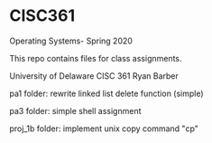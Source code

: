 # CISC361
Operating Systems- Spring 2020

This repo contains files for class assignments. 

University of Delaware
CISC 361
Ryan Barber

pa1 folder: rewrite linked list delete function (simple)

pa3 folder: simple shell assignment

proj_1b folder: implement unix copy command "cp"
